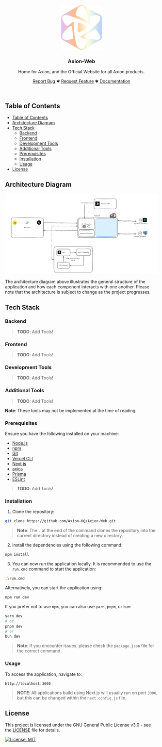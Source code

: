 <br />
<div align="center">
  <a href="#">
  <img src="rdocs/assets/axion-logo.png" alt="Axion Logo" height="150">
  </a>

<h3 align="center">
    Axion-Web
</h3>
  <p align="center">
    Home for Axion, and the Official Website for all Axion products.
    <br />
    <div align="center">
        <a href="#">Report Bug</a>
        ✱
        <a href="#">Request Feature</a>
        ✱
        <a href="#">Documentation</a>
    </div>
  </p>
</div>
<br>

## Table of Contents

- [Table of Contents](#table-of-contents)
- [Architecture Diagram](#architecture-diagram)
- [Tech Stack](#tech-stack)
  - [Backend](#backend)
  - [Frontend](#frontend)
  - [Development Tools](#development-tools)
  - [Additional Tools](#additional-tools)
  - [Prerequisites](#prerequisites)
  - [Installation](#installation)
  - [Usage](#usage)
- [License](#license)

## Architecture Diagram
![Architecture-Diagram](rdocs/axion-architecture.png)

The architecture diagram above illustrates the general structure of the application and how each component interacts with one another. Please note that the architecture is subject to change as the project progresses.

## Tech Stack

### Backend
> **TODO**: Add Tools!

### Frontend
> **TODO**: Add Tools!

### Development Tools
> **TODO**: Add Tools!

### Additional Tools

> **TODO**: Add Tools!

**Note**: These tools may not be implemented at the time of reading.

### Prerequisites

Ensure you have the following installed on your machine:
- [Node.js](https://nodejs.org/en/)
- [npm](https://www.npmjs.com/)
- [Git](https://git-scm.com/)
- [Vercel CLI](https://vercel.com/download)
- [Next.js](https://nextjs.org/)
- [axios](https://axios-http.com/)
- [Prisma](https://www.prisma.io/)
- [ESLint](https://eslint.org/)
> **TODO**: Add Tools!

### Installation

1. Clone the repository:
```bash
git clone https://github.com/Axion-HQ/Axion-Web.git .
```

> **Note**: The `.` at the end of the command clones the repository into the current directory instead of creating a new directory.

2. Install the dependencies using the following command:
```bash
npm install
```

3. You can now run the application locally. It is recommended to use the `run.cmd` command to start the application:
```bash
.\run.cmd
```

Alternatively, you can start the application using:
```bash
npm run dev
```

If you prefer not to use `npm`, you can also use `yarn`, `pnpm`, or `bun`:
```bash
yarn dev
# or
pnpm dev
# or
bun dev
```

> **Note**: If you encounter issues, please check the `package.json` file for the correct command.

### Usage

To access the application, navigate to: 
```bash
http://localhost:3000
```

> **NOTE**: All applications build using Next.js will usually run on port `3000`, but this can be changed within the `next.config.js` file.

## License

This project is licensed under the GNU General Public License v3.0 - see the [LICENSE](LICENSE) file for details.

[![License: MIT](https://img.shields.io/badge/License-MIT-blue.svg)](https://opensource.org/licenses/MIT)